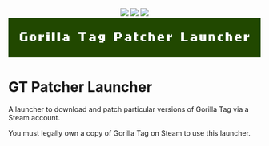 <div align="center">
    <a href="https://github.com/gtarchiveteam/GTPatcher-Launcher/blob/main/LICENSE">
    <img src="https://img.shields.io/github/license/gtarchiveteam/GTPatcher-Launcher?style=flat"></a>
    <a href="https://github.com/gtarchiveteam/GTPatcher-Launcher/releases/latest">
    <img src="https://img.shields.io/github/downloads/gtarchiveteam/GTPatcher-Launcher/total?style=flat"></a>
    <a href="https://discord.gg/X2KX2Yc2eR">
    <img src="https://img.shields.io/discord/1193649345434751077?label=Discord&style=flat"></a>
</div>
<div aling="center">
  <img src="https://raw.githubusercontent.com/gtarchiveteam/Assets/main/Banners/gtpl-banner.png">
</div>

# GT Patcher Launcher
A launcher to download and patch particular versions of Gorilla Tag via a Steam account.

You must legally own a copy of Gorilla Tag on Steam to use this launcher.
